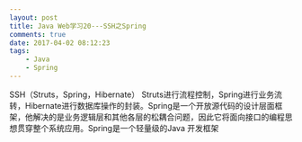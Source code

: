 ```yaml
---
layout: post
title: Java Web学习20---SSH之Spring
comments: true
date: 2017-04-02 08:12:23
tags:
	- Java
	- Spring
---
```

SSH（Struts，Spring，Hibernate） Struts进行流程控制，Spring进行业务流转，Hibernate进行数据库操作的封装。Spring是一个开放源代码的设计层面框架，他解决的是业务逻辑层和其他各层的松耦合问题，因此它将面向接口的编程思想贯穿整个系统应用。Spring是一个轻量级的Java 开发框架
<!--more-->

